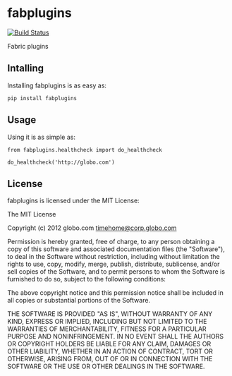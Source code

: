 fabplugins
========

[![Build Status](https://secure.travis-ci.org/globocom/fabplugins.png?branch=master)](http://travis-ci.org/globocom/fabplugins)

Fabric plugins

Intalling
---------

Installing fabplugins is as easy as:

    pip install fabplugins

Usage
-----

Using it is as simple as:

    from fabplugins.healthcheck import do_healthcheck

    do_healthcheck('http://globo.com')

License
-------

fabplugins is licensed under the MIT License:

The MIT License

Copyright (c) 2012 globo.com timehome@corp.globo.com

Permission is hereby granted, free of charge, to any person obtaining a copy of this software and associated documentation files (the "Software"), to deal in the Software without restriction, including without limitation the rights to use, copy, modify, merge, publish, distribute, sublicense, and/or sell copies of the Software, and to permit persons to whom the Software is furnished to do so, subject to the following conditions:

The above copyright notice and this permission notice shall be included in all copies or substantial portions of the Software.

THE SOFTWARE IS PROVIDED "AS IS", WITHOUT WARRANTY OF ANY KIND, EXPRESS OR IMPLIED, INCLUDING BUT NOT LIMITED TO THE WARRANTIES OF MERCHANTABILITY, FITNESS FOR A PARTICULAR PURPOSE AND NONINFRINGEMENT. IN NO EVENT SHALL THE AUTHORS OR COPYRIGHT HOLDERS BE LIABLE FOR ANY CLAIM, DAMAGES OR OTHER LIABILITY, WHETHER IN AN ACTION OF CONTRACT, TORT OR OTHERWISE, ARISING FROM, OUT OF OR IN CONNECTION WITH THE SOFTWARE OR THE USE OR OTHER DEALINGS IN THE SOFTWARE.
